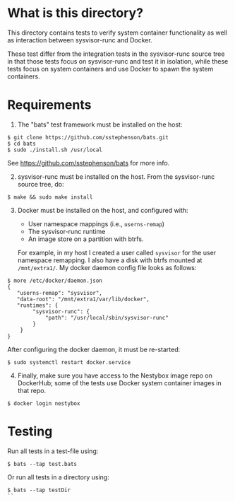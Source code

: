 # What is this directory?

This directory contains tests to verify system container
functionality as well as interaction between sysvisor-runc
and Docker.

These test differ from the integration tests in the sysvisor-runc
source tree in that those tests focus on sysvisor-runc and test it in
isolation, while these tests focus on system containers and use
Docker to spawn the system containers.

# Requirements

1) The "bats" test framework must be installed on the host:

```
$ git clone https://github.com/sstephenson/bats.git
$ cd bats
$ sudo ./install.sh /usr/local
```

See https://github.com/sstephenson/bats for more info.

2) sysvisor-runc must be installed on the host. From
   the sysvisor-runc source tree, do:

```
$ make && sudo make install
```

3) Docker must be installed on the host, and configured with:

   * User namespace mappings (i.e., `userns-remap`)
   * The sysvisor-runc runtime
   * An image store on a partition with btrfs.

   For example, in my host I created a user called `sysvisor`
   for the user namespace remapping. I also have a disk
   with btrfs mounted at `/mnt/extra1/`. My docker daemon
   config file looks as follows:

```
$ more /etc/docker/daemon.json
{
   "userns-remap": "sysvisor",
   "data-root": "/mnt/extra1/var/lib/docker",
   "runtimes": {
        "sysvisor-runc": {
            "path": "/usr/local/sbin/sysvisor-runc"
        }
    }
}
```

After configuring the docker daemon, it must be re-started:

```
$ sudo systemctl restart docker.service
```

4) Finally, make sure you have access to the Nestybox image repo on
   DockerHub; some of the tests use Docker system container images in
   that repo.

```
$ docker login nestybox
```


# Testing

Run all tests in a test-file using:

```
$ bats --tap test.bats
```

Or run all tests in a directory using:

```
$ bats --tap testDir
``
